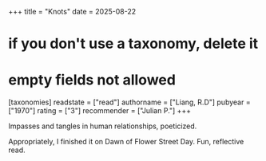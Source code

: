 +++
title = "Knots"
date = 2025-08-22
# if you don't use a taxonomy, delete it
# empty fields not allowed
[taxonomies]
  readstate = ["read"]
  authorname = ["Liang, R.D"]
  pubyear = ["1970"]
  rating = ["3"]
  recommender = ["Julian P."]
+++

Impasses and tangles in human relationships, poeticized.

Appropriately, I finished it on Dawn of Flower Street Day. Fun, reflective read.